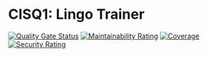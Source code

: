 # CISQ1: Lingo Trainer
[![Quality Gate Status](https://sonarcloud.io/api/project_badges/measure?project=TygoSteenbergen_cisq1-lingo&metric=alert_status)](https://sonarcloud.io/dashboard?id=TygoSteenbergen_cisq1-lingo)
[![Maintainability Rating](https://sonarcloud.io/api/project_badges/measure?project=TygoSteenbergen_cisq1-lingo&metric=sqale_rating)](https://sonarcloud.io/dashboard?id=TygoSteenbergen_cisq1-lingo)
[![Coverage](https://sonarcloud.io/api/project_badges/measure?project=TygoSteenbergen_cisq1-lingo&metric=coverage)](https://sonarcloud.io/dashboard?id=TygoSteenbergen_cisq1-lingo)
[![Security Rating](https://sonarcloud.io/api/project_badges/measure?project=TygoSteenbergen_cisq1-lingo&metric=security_rating)](https://sonarcloud.io/dashboard?id=TygoSteenbergen_cisq1-lingo)
